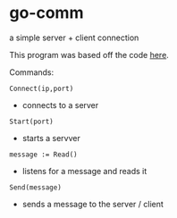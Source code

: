 # go-comm
a simple server + client connection

This program was based off the code [here](https://systembash.com/a-simple-go-tcp-server-and-tcp-client/).

Commands:

`Connect(ip,port)`
 + connects to a server
 
`Start(port)`
 + starts a servver
 
`message := Read()`
 + listens for a message and reads it
 
`Send(message)`
 + sends a message to the server / client
